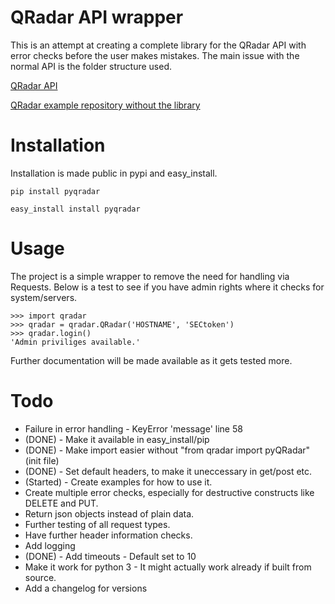 # QRadar API wrapper

This is an attempt at creating a complete library for the QRadar API with error checks before the user makes mistakes. The main issue with the normal API is the folder structure used. 

[QRadar API](https://www.ibm.com/support/knowledgecenter/en/SSKMKU/com.ibm.qradar.doc/c_rest_api_whats_new_726.html)

[QRadar example repository without the library](https://github.com/ibm-security-intelligence/api-samples) 

# Installation 

Installation is made public in pypi and easy\_install.

`pip install pyqradar`

`easy_install install pyqradar`

# Usage
The project is a simple wrapper to remove the need for handling via Requests. Below is a test to see if you have admin rights where it checks for system/servers.  

	>>> import qradar 
	>>> qradar = qradar.QRadar('HOSTNAME', 'SECtoken')
	>>> qradar.login()
	'Admin priviliges available.'

Further documentation will be made available as it gets tested more.

# Todo
* Failure in error handling - KeyError 'message' line 58
* (DONE) - Make it available in easy\_install/pip
* (DONE) - Make import easier without "from qradar import pyQRadar" (init file)
* (DONE) - Set default headers, to make it uneccessary in get/post etc.
* (Started) - Create examples for how to use it.
* Create multiple error checks, especially for destructive constructs like DELETE and PUT. 
* Return json objects instead of plain data.
* Further testing of all request types.
* Have further header information checks.
* Add logging
* (DONE) - Add timeouts - Default set to 10
* Make it work for python 3 - It might actually work already if built from source.
* Add a changelog for versions
